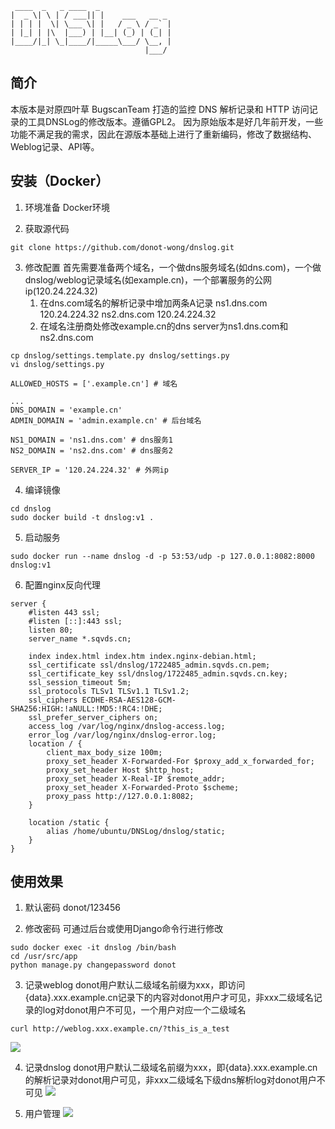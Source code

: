 ```
 ____  _   _ ____  _
|  _ \| \ | / ___|| |    ___   __ _
| | | |  \| \___ \| |   / _ \ / _` |
| |_| | |\  |___) | |__| (_) | (_| |
|____/|_| \_|____/|_____\___/ \__, |
                              |___/
```

简介
---

本版本是对原四叶草 BugscanTeam 打造的监控 DNS 解析记录和 HTTP 访问记录的工具DNSLog的修改版本。遵循GPL2。
因为原始版本是好几年前开发，一些功能不满足我的需求，因此在源版本基础上进行了重新编码，修改了数据结构、Weblog记录、API等。

安装（Docker）
---

1. 环境准备
Docker环境

2. 获取源代码
```
git clone https://github.com/donot-wong/dnslog.git
``` 

3. 修改配置
首先需要准备两个域名，一个做dns服务域名(如dns.com)，一个做dnslog/weblog记录域名(如example.cn)，一个部署服务的公网ip(120.24.224.32)
	1. 在dns.com域名的解析记录中增加两条A记录
		ns1.dns.com 120.24.224.32
		ns2.dns.com 120.24.224.32
	2. 在域名注册商处修改example.cn的dns server为ns1.dns.com和ns2.dns.com

```
cp dnslog/settings.template.py dnslog/settings.py
vi dnslog/settings.py

ALLOWED_HOSTS = ['.example.cn'] # 域名

...
DNS_DOMAIN = 'example.cn'
ADMIN_DOMAIN = 'admin.example.cn' # 后台域名

NS1_DOMAIN = 'ns1.dns.com' # dns服务1
NS2_DOMAIN = 'ns2.dns.com' # dns服务2

SERVER_IP = '120.24.224.32' # 外网ip
```

4. 编译镜像
```
cd dnslog
sudo docker build -t dnslog:v1 .
```

5. 启动服务
```
sudo docker run --name dnslog -d -p 53:53/udp -p 127.0.0.1:8082:8000 dnslog:v1
```

6. 配置nginx反向代理
```
server {
	#listen 443 ssl;
	#listen [::]:443 ssl;
	listen 80;
	server_name *.sqvds.cn;

	index index.html index.htm index.nginx-debian.html;
	ssl_certificate ssl/dnslog/1722485_admin.sqvds.cn.pem;
	ssl_certificate_key ssl/dnslog/1722485_admin.sqvds.cn.key;
	ssl_session_timeout 5m;
	ssl_protocols TLSv1 TLSv1.1 TLSv1.2;
	ssl_ciphers ECDHE-RSA-AES128-GCM-SHA256:HIGH:!aNULL:!MD5:!RC4:!DHE;
	ssl_prefer_server_ciphers on;
	access_log /var/log/nginx/dnslog-access.log;
	error_log /var/log/nginx/dnslog-error.log;
	location / {
		client_max_body_size 100m;
		proxy_set_header X-Forwarded-For $proxy_add_x_forwarded_for;
		proxy_set_header Host $http_host;
		proxy_set_header X-Real-IP $remote_addr;
		proxy_set_header X-Forwarded-Proto $scheme;
		proxy_pass http://127.0.0.1:8082;
	}

	location /static {
		alias /home/ubuntu/DNSLog/dnslog/static;
	}
}
```

使用效果
---

1. 默认密码
donot/123456

2. 修改密码
可通过后台或使用Django命令行进行修改

```
sudo docker exec -it dnslog /bin/bash
cd /usr/src/app
python manage.py changepassword donot
```

3. 记录weblog
donot用户默认二级域名前缀为xxx，即访问{data}.xxx.example.cn记录下的内容对donot用户才可见，非xxx二级域名记录的log对donot用户不可见，一个用户对应一个二级域名
```
curl http://weblog.xxx.example.cn/?this_is_a_test
```
![](./images/2.png)

4. 记录dnslog
donot用户默认二级域名前缀为xxx，即{data}.xxx.example.cn的解析记录对donot用户可见，非xxx二级域名下级dns解析log对donot用户不可见
![](./images/3.png)

4. 用户管理
![](./images/1.png)